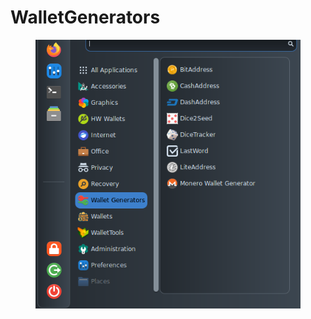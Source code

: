 # WalletGenerators

<figure><img src="../../.gitbook/assets/WalletGenerators.png" alt=""><figcaption></figcaption></figure>
